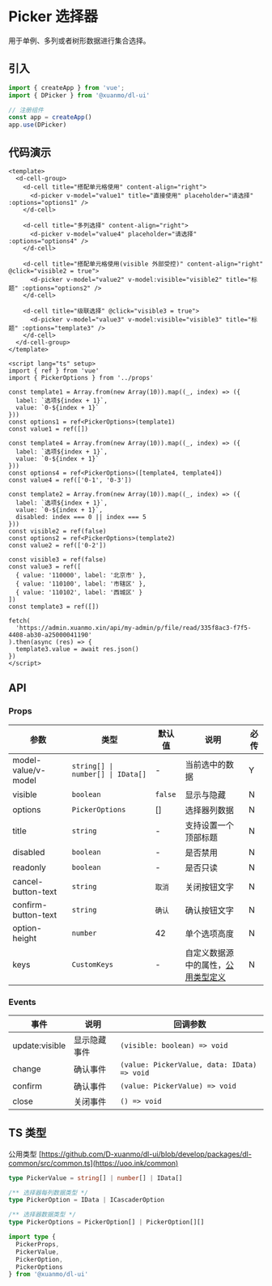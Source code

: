 # Picker 选择器

用于单例、多列或者树形数据进行集合选择。

## 引入

```typescript
import { createApp } from 'vue';
import { DPicker } from '@xuanmo/dl-ui'

// 注册组件
const app = createApp()
app.use(DPicker)
```

## 代码演示

```vue client=Mobile playground=MPicker previewType=iframe
<template>
  <d-cell-group>
    <d-cell title="搭配单元格使用" content-align="right">
      <d-picker v-model="value1" title="直接使用" placeholder="请选择" :options="options1" />
    </d-cell>

    <d-cell title="多列选择" content-align="right">
      <d-picker v-model="value4" placeholder="请选择" :options="options4" />
    </d-cell>

    <d-cell title="搭配单元格使用(visible 外部受控)" content-align="right" @click="visible2 = true">
      <d-picker v-model="value2" v-model:visible="visible2" title="标题" :options="options2" />
    </d-cell>

    <d-cell title="级联选择" @click="visible3 = true">
      <d-picker v-model="value3" v-model:visible="visible3" title="标题" :options="template3" />
    </d-cell>
  </d-cell-group>
</template>

<script lang="ts" setup>
import { ref } from 'vue'
import { PickerOptions } from '../props'

const template1 = Array.from(new Array(10)).map((_, index) => ({
  label: `选项${index + 1}`,
  value: `0-${index + 1}`
}))
const options1 = ref<PickerOptions>(template1)
const value1 = ref([])

const template4 = Array.from(new Array(10)).map((_, index) => ({
  label: `选项${index + 1}`,
  value: `0-${index + 1}`
}))
const options4 = ref<PickerOptions>([template4, template4])
const value4 = ref(['0-1', '0-3'])

const template2 = Array.from(new Array(10)).map((_, index) => ({
  label: `选项${index + 1}`,
  value: `0-${index + 1}`,
  disabled: index === 0 || index === 5
}))
const visible2 = ref(false)
const options2 = ref<PickerOptions>(template2)
const value2 = ref(['0-2'])

const visible3 = ref(false)
const value3 = ref([
  { value: '110000', label: '北京市' },
  { value: '110100', label: '市辖区' },
  { value: '110102', label: '西城区' }
])
const template3 = ref([])

fetch(
  'https://admin.xuanmo.xin/api/my-admin/p/file/read/335f8ac3-f7f5-4408-ab30-a25000041190'
).then(async (res) => {
  template3.value = await res.json()
})
</script>
```

## API

### Props

|参数|类型|默认值|说明|必传|
|----|---|-----|---|----|
|model-value/v-model|`string[] \| number[] \| IData[]`|-|当前选中的数据|Y|
|visible|`boolean`|`false`|显示与隐藏|N|
|options|`PickerOptions`|[]|选择器列数据|N|
|title|`string`|-|支持设置一个顶部标题|N|
|disabled|`boolean`|-|是否禁用|N|
|readonly|`boolean`|-|是否只读|N|
|cancel-button-text|`string`|`取消`|关闭按钮文字|N|
|confirm-button-text|`string`|`确认`|确认按钮文字|N|
|option-height|`number`|42|单个选项高度|N|
|keys|`CustomKeys`|-|自定义数据源中的属性，[公用类型定义](https://uoo.ink/common)|N|

### Events

|事件|说明|回调参数|
|---|----|-------|
|update:visible|显示隐藏事件|`(visible: boolean) => void`|
|change|确认事件|`(value: PickerValue, data: IData) => void`|
|confirm|确认事件|`(value: PickerValue) => void`|
|close|关闭事件|`() => void`|

## TS 类型

公用类型 [https://github.com/D-xuanmo/dl-ui/blob/develop/packages/dl-common/src/common.ts](https://uoo.ink/common)

```typescript
type PickerValue = string[] | number[] | IData[]

/** 选择器每列数据类型 */
type PickerOption = IData | ICascaderOption

/** 选择器数据类型 */
type PickerOptions = PickerOption[] | PickerOption[][]

import type {
  PickerProps,
  PickerValue,
  PickerOption,
  PickerOptions
} from '@xuanmo/dl-ui'
```
